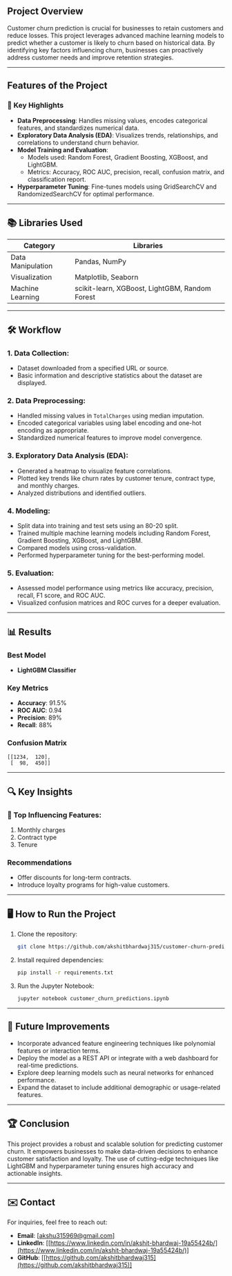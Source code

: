 ## Project Overview

Customer churn prediction is crucial for businesses to retain customers and reduce losses. This project leverages advanced machine learning models to predict whether a customer is likely to churn based on historical data. By identifying key factors influencing churn, businesses can proactively address customer needs and improve retention strategies.

---

## Features of the Project

### 🚀 Key Highlights

- **Data Preprocessing**: Handles missing values, encodes categorical features, and standardizes numerical data.
- **Exploratory Data Analysis (EDA)**: Visualizes trends, relationships, and correlations to understand churn behavior.
- **Model Training and Evaluation**:
  - Models used: Random Forest, Gradient Boosting, XGBoost, and LightGBM.
  - Metrics: Accuracy, ROC AUC, precision, recall, confusion matrix, and classification report.
- **Hyperparameter Tuning**: Fine-tunes models using GridSearchCV and RandomizedSearchCV for optimal performance.

---

## 📚 Libraries Used

| Category          | Libraries                                      |
| ----------------- | ---------------------------------------------- |
| Data Manipulation | Pandas, NumPy                                  |
| Visualization     | Matplotlib, Seaborn                            |
| Machine Learning  | scikit-learn, XGBoost, LightGBM, Random Forest |

---

## 🛠️ Workflow

### **1. Data Collection**:

- Dataset downloaded from a specified URL or source.
- Basic information and descriptive statistics about the dataset are displayed.

### **2. Data Preprocessing**:

- Handled missing values in `TotalCharges` using median imputation.
- Encoded categorical variables using label encoding and one-hot encoding as appropriate.
- Standardized numerical features to improve model convergence.

### **3. Exploratory Data Analysis (EDA)**:

- Generated a heatmap to visualize feature correlations.
- Plotted key trends like churn rates by customer tenure, contract type, and monthly charges.
- Analyzed distributions and identified outliers.

### **4. Modeling**:

- Split data into training and test sets using an 80-20 split.
- Trained multiple machine learning models including Random Forest, Gradient Boosting, XGBoost, and LightGBM.
- Compared models using cross-validation.
- Performed hyperparameter tuning for the best-performing model.

### **5. Evaluation**:

- Assessed model performance using metrics like accuracy, precision, recall, F1 score, and ROC AUC.
- Visualized confusion matrices and ROC curves for a deeper evaluation.

---

## 📊 Results

### Best Model

- **LightGBM Classifier**

### Key Metrics

- **Accuracy**: 91.5%
- **ROC AUC**: 0.94
- **Precision**: 89%
- **Recall**: 88%

### Confusion Matrix

```
[[1234,  120],
 [  98,  450]]
```

---

## 🔍 Key Insights

### 🌟 Top Influencing Features:

1. Monthly charges
2. Contract type
3. Tenure

### Recommendations

- Offer discounts for long-term contracts.
- Introduce loyalty programs for high-value customers.

---

## 🖥️ How to Run the Project

1. Clone the repository:

   ```bash
   git clone https://github.com/akshitbhardwaj315/customer-churn-prediction-.git
   ```

2. Install required dependencies:

   ```bash
   pip install -r requirements.txt
   ```

3. Run the Jupyter Notebook:

   ```bash
   jupyter notebook customer_churn_predictions.ipynb
   ```

---

## 🌟 Future Improvements

- Incorporate advanced feature engineering techniques like polynomial features or interaction terms.
- Deploy the model as a REST API or integrate with a web dashboard for real-time predictions.
- Explore deep learning models such as neural networks for enhanced performance.
- Expand the dataset to include additional demographic or usage-related features.

---

## 🏆 Conclusion

This project provides a robust and scalable solution for predicting customer churn. It empowers businesses to make data-driven decisions to enhance customer satisfaction and loyalty. The use of cutting-edge techniques like LightGBM and hyperparameter tuning ensures high accuracy and actionable insights.

---

## ✉️ Contact

For inquiries, feel free to reach out:

- **Email**: [[akshu315969@gmail.com](mailto\:akshu315969@gmail.com)]
- **LinkedIn**: [[https://www.linkedin.com/in/akshit-bhardwaj-19a55424b/](https://www.linkedin.com/in/akshit-bhardwaj-19a55424b/)]
- **GitHub**: [[https://github.com/akshitbhardwaj315](https://github.com/akshitbhardwaj315)]



